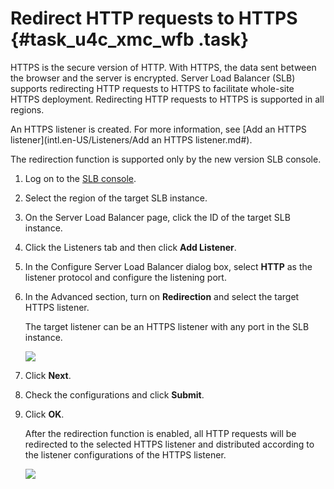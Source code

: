 # Redirect HTTP requests to HTTPS {#task_u4c_xmc_wfb .task}

HTTPS is the secure version of HTTP. With HTTPS, the data sent between the browser and the server is encrypted. Server Load Balancer \(SLB\) supports redirecting HTTP requests to HTTPS to facilitate whole-site HTTPS deployment. Redirecting HTTP requests to HTTPS is supported in all regions.

An HTTPS listener is created. For more information, see [Add an HTTPS listener](intl.en-US/Listeners/Add an HTTPS listener.md#).

The redirection function is supported only by the new version SLB console.

1.  Log on to the [SLB console](https://slb.console.aliyun.com/slb/).
2.  Select the region of the target SLB instance.
3.  On the Server Load Balancer page, click the ID of the target SLB instance.
4.  Click the Listeners tab and then click **Add Listener**.
5.  In the Configure Server Load Balancer dialog box, select **HTTP** as the listener protocol and configure the listening port.
6.  In the Advanced section, turn on **Redirection** and select the target HTTPS listener. 

    The target listener can be an HTTPS listener with any port in the SLB instance.

    ![](http://static-aliyun-doc.oss-cn-hangzhou.aliyuncs.com/assets/img/64564/156404803832571_en-US.png)

7.  Click **Next**.
8.  Check the configurations and click **Submit**.
9.  Click **OK**. 

    After the redirection function is enabled, all HTTP requests will be redirected to the selected HTTPS listener and distributed according to the listener configurations of the HTTPS listener.

    ![](http://static-aliyun-doc.oss-cn-hangzhou.aliyuncs.com/assets/img/64564/156404803832572_en-US.png)


